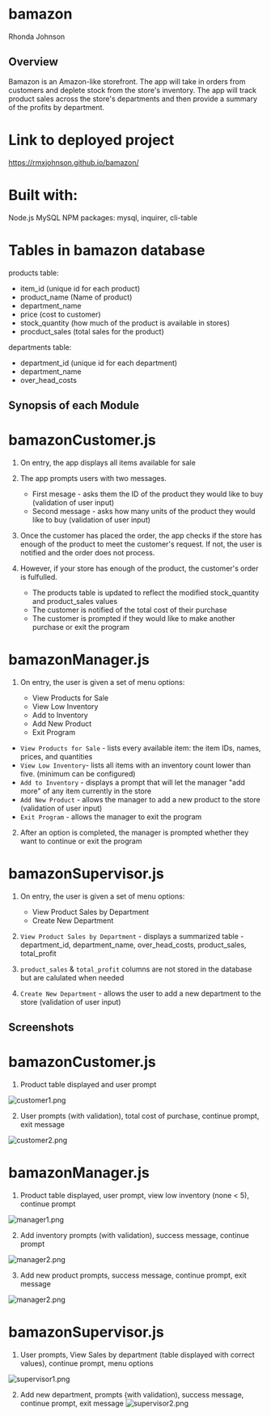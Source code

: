 # bamazon
Rhonda Johnson

## Overview

Bamazon is an Amazon-like storefront.  The app will take in orders from customers and deplete stock from the store's inventory. The app will track product sales across the store's departments and then provide a summary of the profits by department.

# Link to deployed project
https://rmxjohnson.github.io/bamazon/

# Built with:
Node.js
MySQL 
NPM packages:  mysql, inquirer, cli-table

# Tables in bamazon database

products table:

   * item_id (unique id for each product)
   * product_name (Name of product)
   * department_name
   * price (cost to customer)
   * stock_quantity (how much of the product is available in stores)
   * procduct_sales (total sales for the product)

departments table:

   * department_id (unique id for each department)
   * department_name
   * over_head_costs 


## Synopsis of each Module

# bamazonCustomer.js

1. On entry, the app displays all items available for sale

2. The app prompts users with two messages. 
   * First mesage - asks them the ID of the product they would like to buy (validation of user input)
   * Second message - asks how many units of the product they would like to buy (validation of user input)

3. Once the customer has placed the order, the app checks if the store has enough of the product to meet the customer's request. If not, the user is notified and the order does not process.

4. However, if your store has enough of the product, the customer's order is fulfulled.
   * The products table is updated to reflect the modified stock_quantity and product_sales values
   * The customer is notified of the total cost of their purchase
   * The customer is prompted if they would like to make another purchase or exit the program


# bamazonManager.js

1. On entry, the user is given a set of menu options:

    * View Products for Sale    
    * View Low Inventory    
    * Add to Inventory    
    * Add New Product
    * Exit Program

  * `View Products for Sale` - lists every available item: the item IDs, names, prices, and quantities
  * `View Low Inventory`-  lists all items with an inventory count lower than five. (minimum can be configured)
  * `Add to Inventory` - displays a prompt that will let the manager "add more" of any item currently in the store
  * `Add New Product` - allows the manager to add a new product to the store (validation of user input)
  * `Exit Program` - allows the manager to exit the program 

2. After an option is completed, the manager is prompted whether they want to continue or exit the program

# bamazonSupervisor.js

1. On entry, the user is given a set of menu options:

   * View Product Sales by Department   
   * Create New Department

2. `View Product Sales by Department` - displays a summarized table - department_id, department_name, over_head_costs, product_sales, total_profit

3. `product_sales` & `total_profit` columns are not stored in the database but are calulated when needed

4. `Create New Department` - allows the user to add a new department to the store (validation of user input)

## Screenshots

# bamazonCustomer.js
1. Product table displayed and user prompt

![customer1.png](images/customer1.png)

2. User prompts (with validation), total cost of purchase, continue prompt, exit message

![customer2.png](images/customer1.png)

# bamazonManager.js
1. Product table displayed, user prompt, view low inventory (none < 5), continue prompt

![manager1.png](images/customer1.png)

2. Add inventory prompts (with validation), success message, continue prompt

![manager2.png](images/customer1.png)

3. Add new product prompts, success message, continue prompt, exit message

![manager2.png](images/customer1.png)

# bamazonSupervisor.js
1. User prompts, View Sales by department (table displayed with correct values), continue prompt, menu options

![supervisor1.png](images/customer1.png)

2. Add new department, prompts (with validation), success message, continue prompt, exit message
![supervisor2.png](images/customer1.png)
